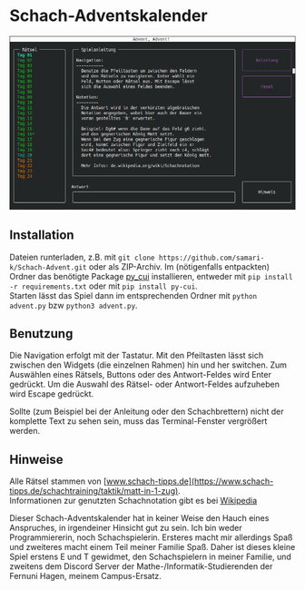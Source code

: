 # Schach-Adventskalender

![Spielvorschau](vorschau.gif)

## Installation

Dateien runterladen, z.B. mit `git clone https://github.com/samari-k/Schach-Advent.git` oder als ZIP-Archiv.
Im (nötigenfalls entpackten) Ordner das benötigte Package [py_cui](https://github.com/jwlodek/py_cui) installieren, 
entweder mit `pip install -r requirements.txt` oder mit `pip install py-cui`.<br>
Starten lässt das Spiel dann im entsprechenden Ordner mit `python advent.py` bzw `python3 advent.py`.

## Benutzung

Die Navigation erfolgt mit der Tastatur. Mit den Pfeiltasten lässt sich zwischen den Widgets (die einzelnen Rahmen) 
hin und her switchen. Zum Auswählen eines Rätsels, Buttons oder des Antwort-Feldes wird Enter gedrückt.
Um die Auswahl des Rätsel- oder Antwort-Feldes aufzuheben wird Escape gedrückt.

Sollte (zum Beispiel bei der Anleitung oder den Schachbrettern) nicht der komplette Text zu sehen sein, muss das 
Terminal-Fenster vergrößert werden.

## Hinweise

Alle Rätsel stammen von [www.schach-tipps.de](https://www.schach-tipps.de/schachtraining/taktik/matt-in-1-zug). <br>
Informationen zur genutzten Schachnotation gibt es bei [Wikipedia](https://de.wikipedia.org/wiki/Schachnotation#Verk%C3%BCrzte_algebraische_Notation)

Dieser Schach-Adventskalender hat in keiner Weise den Hauch eines Anspruches, in irgendeiner Hinsicht gut zu sein. 
Ich bin weder Programmiererin, noch Schachspielerin. Ersteres macht mir allerdings Spaß und zweiteres macht einem Teil meiner Familie Spaß.
Daher ist dieses kleine Spiel erstens E und T gewidmet, den Schachspielern in meiner Familie, und zweitens dem Discord 
Server der Mathe-/Informatik-Studierenden der Fernuni Hagen, meinem Campus-Ersatz.